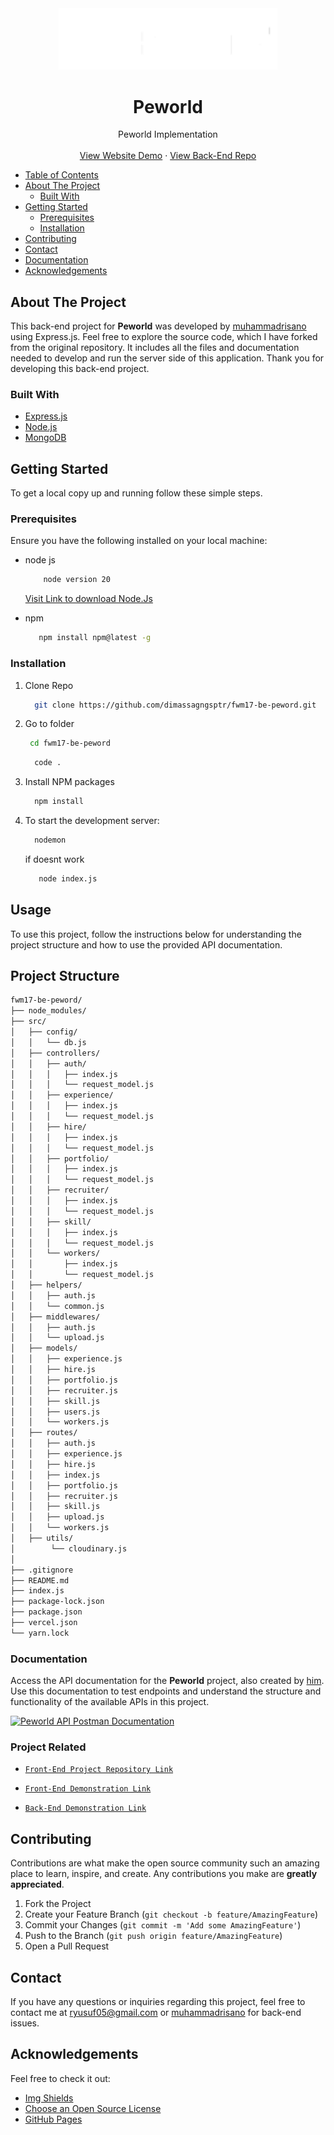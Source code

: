 <div align="center">
  <a href="https://github.com/dimassagngsptr/Peworld">
      <img src="https://github.com/dimassagngsptr/Peworld/blob/development/public/screenshoot/foot-logo.png" width="350"/>
  </a>

  <h1 align="center">Peworld</h1>

  <p align="center">
    Peworld Implementation
    <br />
    <br />
   <a href="https://dimas-peworld.vercel.app/" target="_blank">View Website Demo</a>
    ·
    <a href="https://github.com/dimassagngsptr/fwm17-be-peword.git" target="_blank">View Back-End Repo</a>
  </p>
</div>

- [Table of Contents](#table-of-contents)
- [About The Project](#about-the-project)
  - [Built With](#built-with)
- [Getting Started](#getting-started)
  - [Prerequisites](#prerequisites)
  - [Installation](#installation)
- [Contributing](#contributing)
- [Contact](#contact)
- [Documentation](#documentation)
- [Acknowledgements](#acknowledgements)
## About The Project

This back-end project for **Peworld** was developed by [muhammadrisano](https://github.com/muhammadrisano) using Express.js. Feel free to explore the source code, which I have forked from the original repository. It includes all the files and documentation needed to develop and run the server side of this application. Thank you for developing this back-end project.

### Built With

- [Express.js](https://expressjs.com/)
- [Node.js](https://nodejs.org/en)
- [MongoDB](https://www.mongodb.com/)

## Getting Started

To get a local copy up and running follow these simple steps.

### Prerequisites

Ensure you have the following installed on your local machine:

- node js
  ```sh
      node version 20
  ```
  [Visit Link to download Node.Js](https://nodejs.org/en)

- npm

  ```sh
     npm install npm@latest -g
  ```

### Installation

1. Clone Repo

   ```sh
     git clone https://github.com/dimassagngsptr/fwm17-be-peword.git
   ```

2. Go to folder

   ```sh
    cd fwm17-be-peword
   ```

   ```sh
     code .
   ```

3. Install NPM packages

   ```sh
     npm install
   ```

4. To start the development server:

   ```sh
     nodemon
   ```
   if doesnt work

   ```sh
      node index.js
   ```

## Usage

To use this project, follow the instructions below for understanding the project structure and how to use the provided API documentation.

## Project Structure

```sh
fwm17-be-peword/
├── node_modules/
├── src/
│   ├── config/
│   │   └── db.js
│   ├── controllers/
│   │   ├── auth/
│   │   │   ├── index.js
│   │   │   └── request_model.js
│   │   ├── experience/
│   │   │   ├── index.js
│   │   │   └── request_model.js
│   │   ├── hire/
│   │   │   ├── index.js
│   │   │   └── request_model.js
│   │   ├── portfolio/
│   │   │   ├── index.js
│   │   │   └── request_model.js
│   │   ├── recruiter/
│   │   │   ├── index.js
│   │   │   └── request_model.js
│   │   ├── skill/
│   │   │   ├── index.js
│   │   │   └── request_model.js
│   │   └── workers/
│   │       ├── index.js
│   │       └── request_model.js
│   ├── helpers/
│   │   ├── auth.js
│   │   └── common.js
│   ├── middlewares/
│   │   ├── auth.js
│   │   └── upload.js
│   ├── models/
│   │   ├── experience.js
│   │   ├── hire.js
│   │   ├── portfolio.js
│   │   ├── recruiter.js
│   │   ├── skill.js
│   │   ├── users.js
│   │   └── workers.js
│   ├── routes/
│   │   ├── auth.js
│   │   ├── experience.js
│   │   ├── hire.js
│   │   ├── index.js
│   │   ├── portfolio.js
│   │   ├── recruiter.js
│   │   ├── skill.js
│   │   ├── upload.js
│   │   └── workers.js
│   ├── utils/
│        └── cloudinary.js
│   
├── .gitignore
├── README.md
├── index.js
├── package-lock.json
├── package.json
├── vercel.json
└── yarn.lock
```

### Documentation

Access the API documentation for the **Peworld** project, also created by [him](https://github.com/muhammadrisano). Use this documentation to test endpoints and understand the structure and functionality of the available APIs in this project.

[![Peworld API Postman Documentation](https://run.pstmn.io/button.svg)](https://documenter.getpostman.com/view/7675329/2s9YysDhDY#d67edcdf-e1ef-468b-9877-2c3e930c82a9)

### Project Related

- [`Front-End Project Repository Link`](https://github.com/dimassagngsptr/Peworld.git)

- [`Front-End Demonstration Link`](https://dimas-peworld.vercel.app/)

- [`Back-End Demonstration Link`](https://fwm17-be-peword.vercel.app/workers)

## Contributing

Contributions are what make the open source community such an amazing place to learn, inspire, and create. Any contributions you make are **greatly appreciated**.

1. Fork the Project
2. Create your Feature Branch (`git checkout -b feature/AmazingFeature`)
3. Commit your Changes (`git commit -m 'Add some AmazingFeature'`)
4. Push to the Branch (`git push origin feature/AmazingFeature`)
5. Open a Pull Request

## Contact

If you have any questions or inquiries regarding this project, feel free to contact me at ryusuf05@gmail.com or [muhammadrisano](https://github.com/muhammadrisano) for back-end issues.

## Acknowledgements

Feel free to check it out:

- [Img Shields](https://shields.io)
- [Choose an Open Source License](https://choosealicense.com/)
- [GitHub Pages](https://pages.github.com/)
